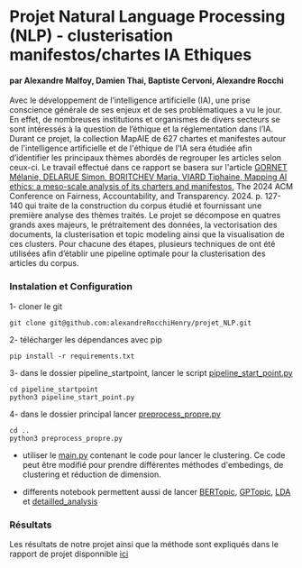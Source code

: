 # Projet Natural Language Processing (NLP) - clusterisation manifestos/chartes IA Ethiques

#### par Alexandre Malfoy, Damien Thai, Baptiste Cervoni, Alexandre Rocchi

Avec le développement de l’intelligence artificielle (IA), une prise conscience générale de ses enjeux et de ses problématiques a vu le jour. En effet, de nombreuses institutions et organismes de divers secteurs se sont intéressés à la question de l’éthique et la réglementation dans l’IA. 
Durant ce projet, la collection MapAIE de 627 chartes et manifestes autour de l'intelligence artificielle et de l'éthique de l'IA sera étudiée afin d’identifier les principaux thèmes abordés de regrouper les articles selon ceux-ci. Le travail effectué dans ce rapport se basera sur l'article [GORNET Mélanie, DELARUE Simon, BORITCHEV Maria, VIARD Tiphaine, Mapping AI ethics: a meso-scale analysis of its charters and manifestos](/mapaie-paper.pdf), The 2024 ACM Conference on Fairness, Accountability, and Transparency. 2024. p. 127-140 qui traite de la construction du corpus étudié et fournissant une première analyse des thèmes traités. 
Le projet se décompose en quatres grands axes majeurs, le prétraitement des données, la vectorisation des documents, la clusterisation et topic modeling ainsi que la visualisation de ces clusters. Pour chacune des étapes, plusieurs techniques de ont été utilisées afin d’établir une pipeline optimale pour la clusterisation des articles du corpus.


### Instalation et Configuration


1- cloner le git


    git clone git@github.com:alexandreRocchiHenry/projet_NLP.git


2- télécharger les dépendances avec pip

    pip install -r requirements.txt

3- dans le dossier pipeline_startpoint, lancer le script [pipeline_start_point.py](/pipeline_startpoint/pipeline_start_point.py)
    
    cd pipeline_startpoint
    python3 pipeline_start_point.py

4- dans le dossier principal lancer [preprocess_propre.py](/preprocess_propre.py)
  
    cd ..
    python3 preprocess_propre.py

- utiliser le [main.py](/main.py) contenant le code pour lancer le clustering. Ce code peut être modifié pour prendre différentes méthodes 
d'embedings, de clustering et réduction de dimension. 

- differents notebook permettent aussi de lancer [BERTopic](/BERTopic.ipynb), [GPTopic](/GPTopic.ipynb), [LDA](/LDA.ipynb) et [detailled_analysis](/detailled_analysis.ipynb)
  

### Résultats

Les résultats de notre projet ainsi que la méthode sont expliqués dans le rapport de projet disponnible [ici](/rapport_nlp.doc)
